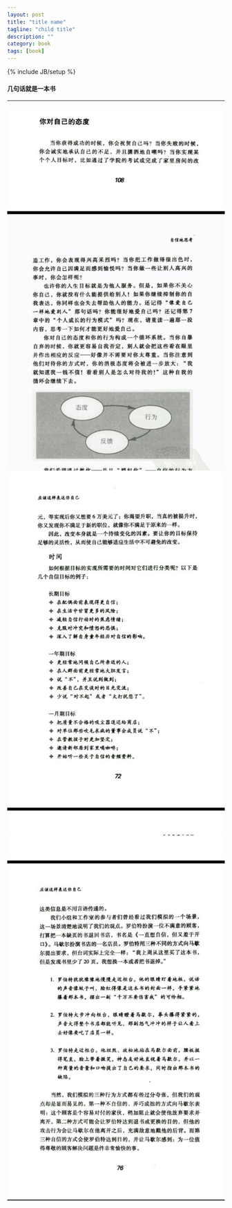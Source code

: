 ```yaml
--- 
layout: post 
title: "title name" 
tagline: "child title" 
description: "" 
category: book 
tags: [book] 
--- 
```

{% include JB/setup %}

#### 几句话就是一本书

***

![love yourself](/resource/应该这样表达你自己读后/love_yourself.jpg)
![you_shold_do](/resource/应该这样表达你自己读后/you_shold_do.jpg)
![自信表达思想f](/resource/应该这样表达你自己读后/自信表达思想.jpg)

